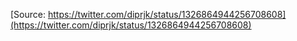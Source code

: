 [Source: https://twitter.com/diprjk/status/1326864944256708608](https://twitter.com/diprjk/status/1326864944256708608)